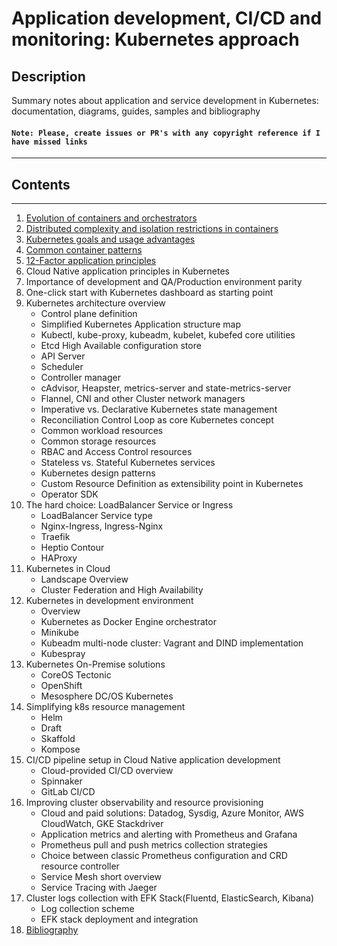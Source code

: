 # Application development, CI/CD and monitoring: Kubernetes approach

## Description

Summary notes about application and service development in Kubernetes: documentation, diagrams, guides, samples and bibliography

#### `Note: Please, create issues or PR's with any copyright reference if I have missed links`

------------
## Contents
------------
1. [Evolution of containers and orchestrators](docs/1-container-evolution.md)
2. [Distributed complexity and isolation restrictions in containers](docs/2-distributed-complexity-in-containers.md)
3. [Kubernetes goals and usage advantages](docs/3-kubernetes-goals.md)
4. [Common container patterns](docs/4-common-patterns.md)
5. [12-Factor application principles](docs/5-12-factor-app-principles.md)
6. Cloud Native application principles in Kubernetes
7. Importance of development and QA/Production environment parity
8. One-click start with Kubernetes dashboard as starting point
9. Kubernetes architecture overview
    - Control plane definition
    - Simplified Kubernetes Application structure map
    - Kubectl, kube-proxy, kubeadm, kubelet, kubefed core utilities
    - Etcd High Available configuration store
    - API Server
    - Scheduler
    - Controller manager
    - cAdvisor, Heapster, metrics-server and state-metrics-server
    - Flannel, CNI and other Cluster network managers
    - Imperative vs. Declarative Kubernetes state management
    - Reconciliation Control Loop as core Kubernetes concept
    - Common workload resources
    - Common storage resources
    - RBAC and Access Control resources
    - Stateless vs. Stateful Kubernetes services
    - Kubernetes design patterns
    - Custom Resource Definition as extensibility point in Kubernetes
    - Operator SDK
7. The hard choice: LoadBalancer Service or Ingress
    - LoadBalancer Service type
    - Nginx-Ingress, Ingress-Nginx
    - Traefik
    - Heptio Contour
    - HAProxy
8.  Kubernetes in Cloud
     - Landscape Overview
     - Cluster Federation and High Availability
9.  Kubernetes in development environment
      - Overview
      - Kubernetes as Docker Engine orchestrator
      - Minikube
      - Kubeadm multi-node cluster: Vagrant and DIND implementation
      - Kubespray
10. Kubernetes On-Premise solutions
      - CoreOS Tectonic
      - OpenShift
      - Mesosphere DC/OS Kubernetes
11. Simplifying k8s resource management
      - Helm
      - Draft
      - Skaffold
      - Kompose
12. CI/CD pipeline setup in Cloud Native application development
      - Cloud-provided CI/CD overview
      - Spinnaker
      - GitLab CI/CD
13. Improving cluster observability and resource provisioning
      - Cloud and paid solutions: Datadog, Sysdig, Azure Monitor, AWS CloudWatch, GKE Stackdriver
      - Application metrics and alerting with Prometheus and Grafana
      - Prometheus pull and push metrics collection strategies
      - Choice between classic Prometheus configuration and CRD resource controller
      - Service Mesh short overview
      - Service Tracing with Jaeger
14. Cluster logs collection with EFK Stack(Fluentd, ElasticSearch, Kibana)
      - Log collection scheme
      - EFK stack deployment and integration
15. [Bibliography](docs/15-bibliography.md)
